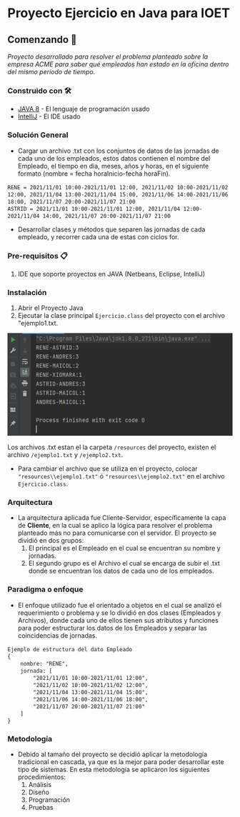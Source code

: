 # Proyecto Ejercicio en Java para IOET
## Comenzando 🚀
_Proyecto desarrollado para resolver el problema planteado sobre la empresa ACME para saber qué empleados han estado en la oficina dentro del mismo período de tiempo._

### Construido con 🛠

* [JAVA 8](https://docs.oracle.com/javase/8/docs/api/) - El lenguaje de programación usado
* [IntelliJ](https://www.jetbrains.com/es-es/idea/) - El IDE usado


### Solución General
- Cargar un archivo .txt con los conjuntos de datos de las jornadas de cada uno de los empleados, estos datos contienen el nombre del Empleado, el tiempo en dia, meses, años y horas, en el siguiente formato (nombre = fecha horaInicio-fecha horaFin).
```
RENE = 2021/11/01 10:00-2021/11/01 12:00, 2021/11/02 10:00-2021/11/02 12:00, 2021/11/04 13:00-2021/11/04 15:00, 2021/11/06 14:00-2021/11/06 18:00, 2021/11/07 20:00-2021/11/07 21:00
ASTRID = 2021/11/01 10:00-2021/11/01 12:00, 2021/11/04 12:00-2021/11/04 14:00, 2021/11/07 20:00-2021/11/07 21:00
```
- Desarrollar clases y métodos que separen las jornadas de cada empleado, y recorrer cada una de estas con ciclos for.

### Pre-requisitos 📋
1. IDE que soporte proyectos en JAVA (Netbeans, Eclipse, IntelliJ)

### Instalación
1. Abrir el Proyecto Java
2. Ejecutar la clase principal `Ejercicio.class` del proyecto con el archivo "ejemplo1.txt.

![ejecucion-proyecto.png](resources/ejecucion-proyecto.png 'Ejecución del Proyecto con el archivo "ejemplo1.txt"')

Los archivos .txt estan el la carpeta `/resources` del proyecto, existen el archivo `/ejemplo1.txt` y `/ejemplo2.txt`. 
- Para cambiar el archivo que se utiliza en el proyecto, colocar `"resources\\ejemplo1.txt"` ó `"resources\\ejemplo2.txt"` en el archivo `Ejercicio.class`.

### Arquitectura
- La arquitectura aplicada fue Cliente-Servidor, específicamente la capa de **Cliente**, en la cual se aplico la lógica para resolver el problema planteado más no para comunicarse con el servidor. El proyecto se dividió en dos grupos:
  1. El principal es el Empleado en el cual se encuentran su nombre y jornadas. 
  2. El segundo grupo es el Archivo el cual se encarga de subir el .txt donde se encuentran los datos de cada uno de los empleados.

### Paradigma o enfoque
- El enfoque utilizado fue el orientado a objetos en el cual se analizó el requerimiento o problema y se lo dividió en dos clases (Empleados y Archivos), donde cada uno de ellos tienen sus atributos y funciones para poder estructurar los datos de los Empleados y separar las coincidencias de jornadas.
```
Ejemplo de estructura del dato Empleado
{
    nombre: "RENE",
    jornada: [
        "2021/11/01 10:00-2021/11/01 12:00",
        "2021/11/02 10:00-2021/11/02 12:00", 
        "2021/11/04 13:00-2021/11/04 15:00",
        "2021/11/06 14:00-2021/11/06 18:00",
        "2021/11/07 20:00-2021/11/07 21:00"
    ]
}
```

### Metodología
- Debido al tamaño del proyecto se decidió aplicar la metodología tradicional en cascada, ya que es la mejor para poder desarrollar este tipo de sistemas. En esta metodología se aplicaron los siguientes procedimientos:
  1. Análisis
  2. Diseño
  3. Programación
  4. Pruebas




